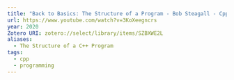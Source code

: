 ```yaml
---
title: "Back to Basics: The Structure of a Program - Bob Steagall - CppCon 2020"
url: https://www.youtube.com/watch?v=3KoXeegncrs
year: 2020
Zotero URI: zotero://select/library/items/SZBXWE2L
aliases:
  - The Structure of a C++ Program
tags:
  - cpp
  - programming
---
```

